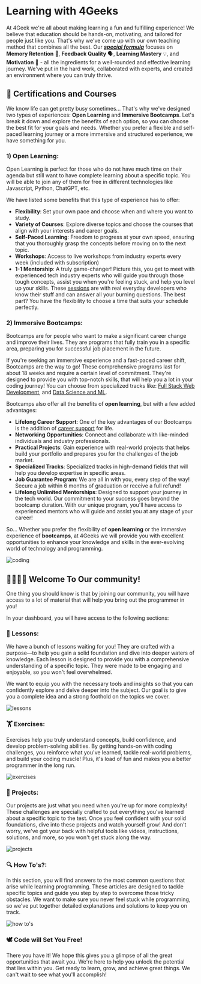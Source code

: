 # Learning with 4Geeks

At 4Geek we're all about making learning a fun and fulfilling experience! We believe that education should be hands-on, motivating, and tailored for people just like you. That's why we've come up with our own teaching method that combines all the best. Our ***[special formula](https://4geeksacademy.notion.site/4geeksacademy/Mastering-Technical-Knowledge-984d2df394c44aedb05987311ccfcf06)*** focuses on **Memory Retention** 🧠, **Feedback Quality** 🗣️, **Learning Mastery** 💡, and **Motivation** 💪 - all the ingredients for a well-rounded and effective learning journey. We've put in the hard work, collaborated with experts, and created an environment where you can truly thrive.

## 🥇 Certifications and Courses

We know life can get pretty busy sometimes... That's why we've designed two types of experiences: **Open Learning** and **Immersive Bootcamps**.
Let's break it down and explore the benefits of each option, so you can choose the best fit for your goals and needs. Whether you prefer a flexible and self-paced learning journey or a more immersive and structured experience, we have something for you.

### 1) Open Learning:

Open Learning is perfect for those who do not have much time on their agenda but still want to have complete learning about a specific topic. You will be able to join any of them for free in different technologies like Javascript, Python, ChatGPT, etc.

We have listed some benefits that this type of experience has to offer:
 
- **Flexibility**: Set your own pace and choose when and where you want to study.
- **Variety of Courses**: Explore diverse topics and choose the courses that align with your interests and career goals.
- **Self-Paced Learning**: Freedom to progress at your own speed, ensuring that you thoroughly grasp the concepts before moving on to the next topic.
- **Workshops**: Access to live workshops from industry experts every week (included with subscription)
- **1-1 Mentorship**: A truly game-changer! Picture this, you get to meet with experienced tech industry experts who will guide you through those tough concepts, assist you when you're feeling stuck, and help you level up your skills. These [sessions](https://4geeks.com/mentorships) are with real everyday developers who know their stuff and can answer all your burning questions. The best part? You have the flexibility to choose a time that suits your schedule perfectly.

### 2) Immersive Bootcamps:

Bootcamps are for people who want to make a significant career change and improve their lives. They are programs that fully train you in a specific area, preparing you for successful job placement in the future.

If you're seeking an immersive experience and a fast-paced career shift, Bootcamps are the way to go! These comprehensive programs last for about 18 weeks and require a certain level of commitment. They're designed to provide you with top-notch skills, that will help you a lot in your coding journey! You can choose from specialized tracks like: [Full Stack Web Development](https://4geeksacademy.com/us/coding-bootcamps/part-time-full-stack-developer), and [Data Science and ML](https://4geeksacademy.com/us/coding-bootcamps/datascience-machine-learning).

Bootcamps also offer all the benefits of **open learning**, but with a few added advantages:

- **Lifelong Career Support**: One of the key advantages of our Bootcamps is the addition of [career support](https://4geeks.com/about-us#career-support-geekpal) for life.
- **Networking Opportunities**: Connect and collaborate with like-minded individuals and industry professionals.
- **Practical Projects**: Gain experience with real-world projects that helps build your portfolio and prepares you for the challenges of the job market.
- **Specialized Tracks**: Specialized tracks in high-demand fields that will help you develop expertise in specific areas.
- **Job Guarantee Program**:  We are all in with you, every step of the way! Secure a job within 6 months of graduation or receive a full refund!
- **Lifelong Unlimited Mentorships**: Designed to support your journey in the tech world. Our commitment to your success goes beyond the bootcamp duration. With our unique program, you'll have access to experienced mentors who will guide and assist you at any stage of your career!

So... Whether you prefer the flexibility of **open learning** or the immersive experience of **bootcamps**, at 4Geeks we will provide you with excellent opportunities to enhance your knowledge and skills in the ever-evolving world of technology and programming.

![coding](https://breathecode.herokuapp.com/v1/media/file/coding-gif?raw=true)

## 👨‍👩‍👧‍👦 Welcome To Our community!

One thing you should know is that by joining our community, you will have access to a lot of material that will help you bring out the programmer in you!

In your dashboard, you will have access to the following sections:

### 📖 Lessons:

We have a bunch of lessons waiting for you! They are crafted with a purpose—to help you gain a solid foundation and dive into deeper waters of knowledge. Each lesson is designed to provide you with a comprehensive understanding of a specific topic. They were made to be engaging and enjoyable, so you won't feel overwhelmed.

We want to equip you with the necessary tools and insights so that you can confidently explore and delve deeper into the subject. Our goal is to give you a complete idea and a strong foothold on the topics we cover.

![lessons](https://breathecode.herokuapp.com/v1/media/file/lessons-png?raw=true)

### 🏋️ Exercises:

Exercises help you truly understand concepts, build confidence, and develop problem-solving abilities. By getting hands-on with coding challenges, you reinforce what you've learned, tackle real-world problems, and build your coding muscle! Plus, it's load of fun and makes you a better programmer in the long run.

![exercises](https://breathecode.herokuapp.com/v1/media/file/exercises-png?raw=true)

### 🌱 Projects:

Our projects are just what you need when you're up for more complexity! These challenges are specially crafted to put everything you've learned about a specific topic to the test. Once you feel confident with your solid foundations, dive into these projects and watch yourself grow! And don't worry, we've got your back with helpful tools like videos, instructions, solutions, and more, so you won't get stuck along the way.

![projects](https://breathecode.herokuapp.com/v1/media/file/projects-png?raw=true)

### 🔍 How To's?:

In this section, you will find answers to the most common questions that arise while learning programming. These articles are designed to tackle specific topics and guide you step by step to overcome those tricky obstacles. We want to make sure you never feel stuck while programming, so we've put together detailed explanations and solutions to keep you on track.

![how to's](https://breathecode.herokuapp.com/v1/media/file/how-to-s-png?raw=true)

### 🕊️ Code will Set You Free!

There you have it! We hope this gives you a glimpse of all the great opportunities that await you. We're here to help you unlock the potential that lies within you. Get ready to learn, grow, and achieve great things. We can't wait to see what you'll accomplish!







